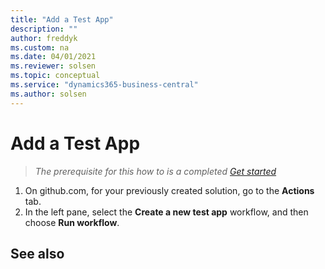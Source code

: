 ```yaml
---
title: "Add a Test App"
description: ""
author: freddyk
ms.custom: na
ms.date: 04/01/2021
ms.reviewer: solsen
ms.topic: conceptual
ms.service: "dynamics365-business-central"
ms.author: solsen
---
```


# Add a Test App

> *The prerequisite for this how to is a completed [Get started](algo-get-started.md)*

1. On github.com, for your previously created solution, go to the **Actions** tab.
1. In the left pane, select the **Create a new test app** workflow, and then choose **Run workflow**. 


## See also